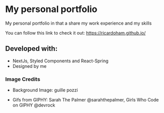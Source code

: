 # My personal portfolio

My personal portfolio in that a share my work experience and my skills

You can follow this link to check it out: https://ricardoham.github.io/

## Developed with:

- NextJs, Styled Components and React-Spring
- Designed by me

### Image Credits

- Background Image:
  guille pozzi

- Gifs from GIPHY:
  Sarah The Palmer @sarahthepalmer,
  Girls Who Code on GIPHY @devrock

